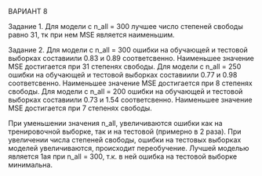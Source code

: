 ВАРИАНТ 8

Задание 1. Для модели с n_all = 300 лучшее число степеней свободы равно 31, тк при нем MSE является наименьшим.

Задание 2. 
Для модели с n_all = 300 ошибки на обучающей и тестовой выборках составиили 0.83 и 0.89 соответсвенно. Наименьшее значение MSE достигается при 31 степенях свободы.
Для модели с n_all = 250 ошибки на обучающей и тестовой выборках составиили 0.77 и 0.98 соответсвенно. Наименьшее значение MSE достигается при 8 степенях свободы.
Для модели с n_all = 200 ошибки на обучающей и тестовой выборках составиили 0.73 и 1.54 соответсвенно. Наименьшее значение MSE достигается при 7 степенях свободы.

При уменьшении значения n_all, увеличиваются ошибки как на тренировочной выборке, так и на тестовой (примерно в 2 раза). При увеличении числа степеней свободы, ошибки на тестовых выборках моделей увеличиваются, происходит переобучение. Лучшей моделью является 1ая при n_all = 300, т.к. в ней ошибка на тестовой выборке минимальна.
